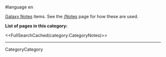 
#language en

[Galaxy Notes](/Notes) items.  See the [/Notes](/Notes) page for how these are used.

**List of pages in this category:**

<<FullSearchCached(category:CategoryNotes)>>

----
CategoryCategory
